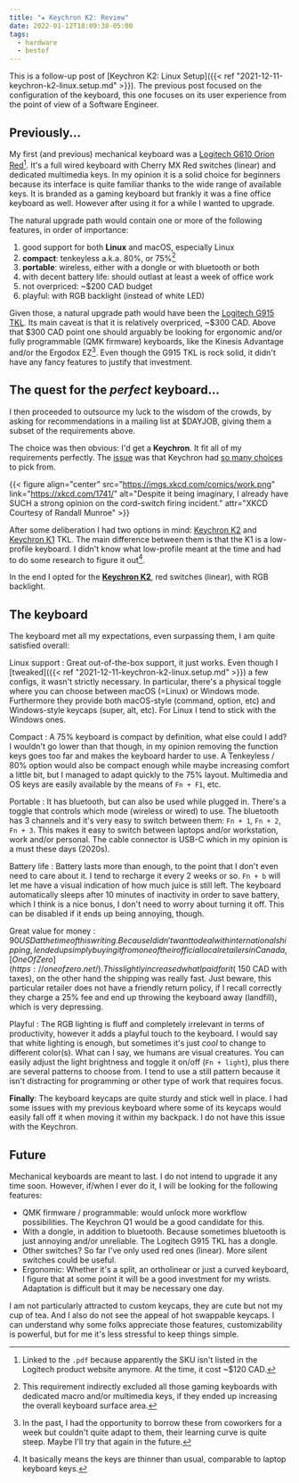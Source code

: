 ```yaml
---
title: "★ Keychron K2: Review"
date: 2022-01-12T18:09:38-05:00
tags:
  - hardware
  - bestof
---
```


This is a follow-up post of [Keychron K2: Linux Setup]({{< ref "2021-12-11-keychron-k2-linux.setup.md" >}}). The previous post focused on the configuration of the keyboard, this one focuses on its user experience from the point of view of a Software Engineer.

<!--more-->

## Previously...

My first (and previous) mechanical keyboard was a [Logitech G610 Orion
Red][logitech-g610][^1]. It's a full wired keyboard with Cherry MX Red switches
(linear) and dedicated multimedia keys. In my opinion it is a solid choice for
beginners because its interface is quite familiar thanks to the wide range of
available keys. It is branded as a gaming keyboard but frankly it was a fine
office keyboard as well. However after using it for a while I wanted to
upgrade.

The natural upgrade path would contain one or more of the following features, in order of importance:

1. good support for both **Linux** and macOS, especially Linux
1. **compact**: tenkeyless a.k.a. 80%, or 75%[^2]
1. **portable**: wireless, either with a dongle or with bluetooth or both
1. with decent battery life: should outlast at least a week of office work
1. not overpriced: ~$200 CAD budget
1. playful: with RGB backlight (instead of white LED)

Given those, a natural upgrade path would have been the [Logitech G915
TKL][logitech-g915-tkl]. Its main caveat is that it is relatively overpriced,
~$300 CAD. Above that $300 CAD point one should arguably be looking for
ergonomic and/or fully programmable (QMK firmware) keyboards, like the Kinesis
Advantage and/or the Ergodox EZ[^3]. Even though the G915 TKL is rock solid, it
didn't have any fancy features to justify that investment.

## The quest for the _perfect_ keyboard...

I then proceeded to outsource my luck to the wisdom of the crowds, by asking
for recommendations in a mailing list at $DAYJOB, giving them a subset of the
requirements above.

The choice was then obvious: I'd get a **Keychron**. It fit all of my
requirements perfectly. The [issue][paradox-of-choice] was that Keychron had
[so many choices][keychron-choices] to pick from.

{{< figure align="center" src="https://imgs.xkcd.com/comics/work.png" link="https://xkcd.com/1741/" alt="Despite it being imaginary, I already have SUCH a strong opinion on the cord-switch firing incident." attr="XKCD Courtesy of Randall Munroe" >}}

After some deliberation I had two options in mind: [Keychron K2][keychron-k2]
and [Keychron K1][keychron-k1] TKL. The main difference between them is that
the K1 is a low-profile keyboard. I didn't know what low-profile meant at the
time and had to do some research to figure it out[^4].

In the end I opted for the [**Keychron K2**][keychron-k2], red switches (linear),
with RGB backlight.

## The keyboard

The keyboard met all my expectations, even surpassing them, I am quite satisfied overall:

Linux support
: Great out-of-the-box support, it just works. Even though I [tweaked]({{< ref
"2021-12-11-keychron-k2-linux.setup.md" >}}) a few configs, it wasn't strictly
necessary. In particular, there's a physical toggle where you can choose between
macOS (=Linux) or Windows mode. Furthermore they provide both macOS-style (command, option, etc) and
Windows-style keycaps (super, alt, etc). For Linux I tend to stick with the Windows ones.

Compact
: A 75% keyboard is compact by definition, what else could I add?
I wouldn't go lower than that though, in my opinion removing the function keys
goes too far and makes the keyboard harder to use. A Tenkeyless / 80% option
would also be compact enough while maybe increasing comfort a little bit, but
I managed to adapt quickly to the 75% layout. Multimedia and OS keys are easily
available by the means of `Fn + F1`, etc.

Portable
: It has bluetooth, but can also be used while plugged in. There's a toggle that
controls which mode (wireless or wired) to use. The bluetooth has 3 channels and
it's very easy to switch between them: `Fn + 1`, `Fn + 2`, `Fn + 3`. This makes it easy
to switch between laptops and/or workstation, work and/or personal. The cable connector
is USB-C which in my opinion is a must these days (2020s).

Battery life
: Battery lasts more than enough, to the point that I don't even need to care about it.
I tend to recharge it every 2 weeks or so. `Fn + b` will let me have a visual indication
of how much juice is still left. The keyboard automatically sleeps after 10 minutes of inactivity
in order to save battery, which I think is a nice bonus, I don't need to worry about turning it off.
This can be disabled if it ends up being annoying, though.

Great value for money
: $90 USD at the time of this writing. Because I didn't want to deal with international shipping, I ended up
simply buying it from one of their official local retailers in Canada, [OneOfZero](https://oneofzero.net/). This
slightly increased what I paid for it (~$150 CAD with taxes), on the other hand the shipping was really fast. Just
beware, this particular retailer does not have a friendly return policy, if I recall correctly they charge a 25% fee
and end up throwing the keyboard away (landfill), which is very depressing.

Playful
: The RGB lighting is fluff and completely irrelevant in terms of productivity, however it adds a playful touch to the keyboard.
I would say that white lighting is enough, but sometimes it's just _cool_ to change to different color(s).
What can I say, we humans are visual creatures. You can easily adjust the light brightness and toggle it on/off (`Fn + light`),
plus there are several patterns to choose from. I tend to use a still pattern because it isn't distracting for programming or
other type of work that requires focus.

**Finally**: The keyboard keycaps are quite sturdy and stick well in place. I had some
issues with my previous keyboard where some of its keycaps would easily fall
off it when moving it within my backpack. I do not have this issue with the
Keychron.


## Future

Mechanical keyboards are meant to last. I do not intend to upgrade it any time
soon. However, if/when I ever do it, I will be looking for the following features:

- QMK firmware / programmable: would unlock more workflow possibilities. The
  Keychron Q1 would be a good candidate for this.
- With a dongle, in addition to bluetooth. Because sometimes bluetooth is just
  annoying and/or unreliable. The Logitech G915 TKL has a dongle.
- Other switches? So far I've only used red ones (linear). More silent switches
  could be useful.
- Ergonomic: Whether it's a split, an ortholinear or just a curved keyboard,
  I figure that at some point it will be a good investment for my wrists.
  Adaptation is difficult but it may be necessary one day.

I am not particularly attracted to custom keycaps, they are cute but not my cup
of tea. And I also do not see the appeal of hot swappable keycaps. I can
understand why some folks appreciate those features, customizability is
powerful, but for me it's less stressful to keep things simple.


[logitech-g610]: https://www.logitech.com/assets/64198/g610-orion-red.pdf
[logitech-g915-tkl]: https://www.logitechg.com/en-ca/products/gaming-keyboards/g915-tkl-wireless.html
[paradox-of-choice]: https://en.wikipedia.org/wiki/The_Paradox_of_Choice
[keychron-choices]: https://www.keychron.com/collections/all-products
[keychron-k1]: https://www.keychron.com/products/keychron-k1-wireless-mechanical-keyboard
[keychron-k2]: https://www.keychron.com/products/keychron-k2-wireless-mechanical-keyboard

[^1]: Linked to the `.pdf` because apparently the SKU isn't listed in the Logitech product website anymore. At the time, it cost ~$120 CAD.
[^2]: This requirement indirectly excluded all those gaming keyboards with dedicated macro and/or multimedia keys, if they ended up increasing the overall keyboard surface area.
[^3]: In the past, I had the opportunity to borrow these from coworkers for a week but couldn't quite adapt to them, their learning curve is quite steep. Maybe I'll try that again in the future.
[^4]: It basically means the keys are thinner than usual, comparable to laptop keyboard keys.
